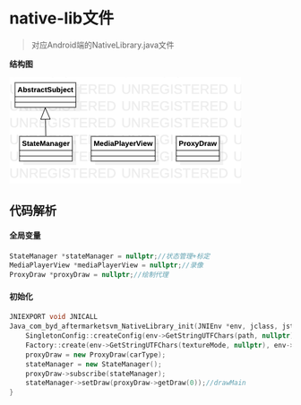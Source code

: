 # native-lib文件

> 对应Android端的NativeLibrary.java文件

**结构图**

![native-lib结构图](../res/native-lib组件.png)

## 代码解析

#### 全局变量

```c++
StateManager *stateManager = nullptr;//状态管理+标定
MediaPlayerView *mediaPlayerView = nullptr;//录像
ProxyDraw *proxyDraw = nullptr;//绘制代理
```

#### 初始化

```c++
JNIEXPORT void JNICALL
Java_com_byd_aftermarketsvm_NativeLibrary_init(JNIEnv *env, jclass, jstring path, jstring textureMode, jstring board, jint carType) {
    SingletonConfig::createConfig(env->GetStringUTFChars(path, nullptr));
    Factory::create(env->GetStringUTFChars(textureMode, nullptr), env->GetStringUTFChars(board, nullptr));
    proxyDraw = new ProxyDraw(carType);
    stateManager = new StateManager();
    proxyDraw->subscribe(stateManager);
    stateManager->setDraw(proxyDraw->getDraw(0));//drawMain
}
```

